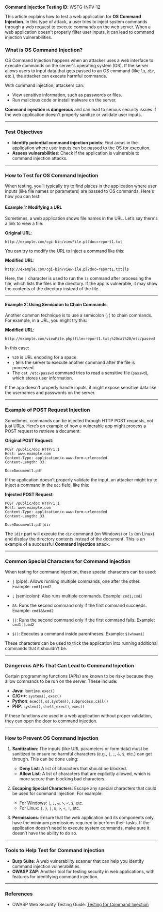 
**Command Injection Testing**
**ID**: WSTG-INPV-12

This article explains how to test a web application for **OS Command Injection**. In this type of attack, a user tries to inject system commands through a web request to execute commands on the web server. When a web application doesn't properly filter user inputs, it can lead to command injection vulnerabilities.

### What is OS Command Injection?

OS Command Injection happens when an attacker uses a web interface to execute commands on the server's operating system (OS). If the server allows users to input data that gets passed to an OS command (like `ls`, `dir`, etc.), the attacker can execute harmful commands.

With command injection, attackers can:

* View sensitive information, such as passwords or files.
* Run malicious code or install malware on the server.

**Command injection is dangerous** and can lead to serious security issues if the web application doesn't properly sanitize or validate user inputs.

---

### Test Objectives

* **Identify potential command injection points**: Find areas in the application where user inputs can be passed to the OS for execution.
* **Assess vulnerabilities**: Check if the application is vulnerable to command injection attacks.

---

### How to Test for OS Command Injection

When testing, you’ll typically try to find places in the application where user inputs (like file names or parameters) are passed to OS commands. Here's how you can test:

#### Example 1: Modifying a URL

Sometimes, a web application shows file names in the URL. Let’s say there's a link to view a file:

**Original URL**:

```
http://example.com/cgi-bin/viewFile.pl?doc=report1.txt
```

You can try to modify the URL to inject a command like this:

**Modified URL**:

```
http://example.com/cgi-bin/viewFile.pl?doc=report1.txt|ls
```

Here, the `|` character is used to run the `ls` command after processing the file, which lists the files in the directory. If the app is vulnerable, it may show the contents of the directory instead of the file.

---

#### Example 2: Using Semicolon to Chain Commands

Another common technique is to use a semicolon (`;`) to chain commands. For example, in a URL, you might try this:

**Modified URL**:

```
http://example.com/viewFile.php?file=report1.txt;%20cat%20/etc/passwd
```

In this case:

* `%20` is URL encoding for a space.
* `;` tells the server to execute another command after the file is processed.
* The `cat /etc/passwd` command tries to read a sensitive file (`passwd`), which stores user information.

If the app doesn't properly handle inputs, it might expose sensitive data like the usernames and passwords on the server.

---

### Example of POST Request Injection

Sometimes, commands can be injected through HTTP POST requests, not just URLs. Here’s an example of how a vulnerable app might process a POST request to retrieve a document:

**Original POST Request**:

```
POST /public/doc HTTP/1.1
Host: www.example.com
Content-Type: application/x-www-form-urlencoded
Content-Length: 33

Doc=Document1.pdf
```

If the application doesn't properly validate the input, an attacker might try to inject a command in the `Doc` field, like this:

**Injected POST Request**:

```
POST /public/doc HTTP/1.1
Host: www.example.com
Content-Type: application/x-www-form-urlencoded
Content-Length: 33

Doc=Document1.pdf|dir
```

The `|dir` part will execute the `dir` command (on Windows) or `ls` (on Linux) and display the directory contents instead of the document. This is an example of a successful **Command Injection** attack.

---

### Common Special Characters for Command Injection

When testing for command injection, these special characters can be used:

* `|` (pipe): Allows running multiple commands, one after the other.
  Example: `cmd1|cmd2`

* `;` (semicolon): Also runs multiple commands.
  Example: `cmd1;cmd2`

* `&&`: Runs the second command only if the first command succeeds.
  Example: `cmd1&&cmd2`

* `||`: Runs the second command only if the first command fails.
  Example: `cmd1||cmd2`

* `$()`: Executes a command inside parentheses.
  Example: `$(whoami)`

These characters can be used to trick the application into running additional commands that it shouldn't be.

---

### Dangerous APIs That Can Lead to Command Injection

Certain programming functions (APIs) are known to be risky because they allow commands to be run on the server. These include:

* **Java**: `Runtime.exec()`
* **C/C++**: `system()`, `exec()`
* **Python**: `exec()`, `os.system()`, `subprocess.call()`
* **PHP**: `system()`, `shell_exec()`, `exec()`

If these functions are used in a web application without proper validation, they can open the door to command injection.

---

### How to Prevent OS Command Injection

1. **Sanitization**:
   The inputs (like URL parameters or form data) must be sanitized to ensure no harmful characters (e.g., `|`, `;`, `&`, `$`, etc.) can get through. This can be done using:

   * **Deny List**: A list of characters that should be blocked.
   * **Allow List**: A list of characters that are explicitly allowed, which is more secure than blocking bad characters.

2. **Escaping Special Characters**:
   Escape any special characters that could be used for command injection. For example:

   * For Windows: `|`, `;`, `&`, `>`, `<`, `$`, etc.
   * For Linux: `{`, `}`, `|`, `&`, `>`, `<`, `!`, etc.

3. **Permissions**:
   Ensure that the web application and its components only have the minimum permissions required to perform their tasks. If the application doesn’t need to execute system commands, make sure it doesn’t have the ability to do so.

---

### Tools to Help Test for Command Injection

* **Burp Suite**: A web vulnerability scanner that can help you identify command injection vulnerabilities.
* **OWASP ZAP**: Another tool for testing security in web applications, with features for identifying command injection.

---
### References

- OWASP Web Security Testing Guide: [Testing for Command Injection](https://owasp.org/www-project-web-security-testing-guide/stable/4-Web_Application_Security_Testing/07-Input_Validation_Testing/12-Testing_for_Command_Injection.html)

